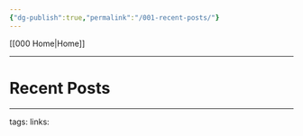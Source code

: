 ```yaml
---
{"dg-publish":true,"permalink":"/001-recent-posts/"}
---
```


[[000 Home\|Home]]

---

# Recent Posts


---
tags:
links: